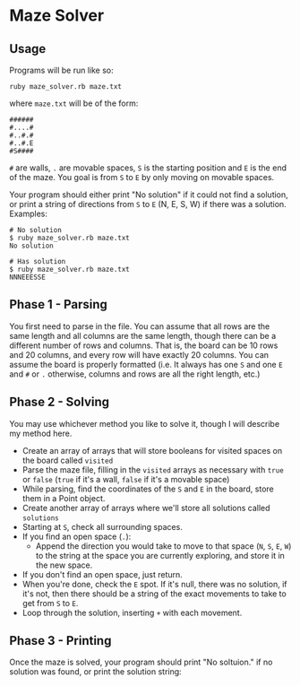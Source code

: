 # Maze Solver

## Usage

Programs will be run like so:

    ruby maze_solver.rb maze.txt

where `maze.txt` will be of the form:

```
######
#....#
#..#.#
#..#.E
#S####
```

`#` are walls, `.` are movable spaces, `S` is the starting position and `E` is the end of the maze. You goal is from `S` to `E` by only moving on movable spaces.

Your program should either print "No solution" if it could not find a solution, or print a string of directions from `S` to `E` (N, E, S, W) if there was a solution. Examples:

```
# No solution
$ ruby maze_solver.rb maze.txt
No solution

# Has solution
$ ruby maze_solver.rb maze.txt
NNNEEESSE
```

## Phase 1 - Parsing

You first need to parse in the file. You can assume that all rows are the same length and all columns are the same length, though there can be a different number of rows and columns. That is, the board can be 10 rows and 20 columns, and every row will have exactly 20 columns. You can assume the board is properly formatted (i.e. It always has one `S` and one `E` and `#` or `.` otherwise, columns and rows are all the right length, etc.)

## Phase 2 - Solving

You may use whichever method you like to solve it, though I will describe my method here.

* Create an array of arrays that will store booleans for visited spaces on the board called `visited`
* Parse the maze file, filling in the `visited` arrays as necessary with `true` or `false` (`true` if it's a wall, `false` if it's a movable space)
* While parsing, find the coordinates of the `S` and `E` in the board, store them in a Point object.
* Create another array of arrays where we'll store all solutions called `solutions`
* Starting at `S`, check all surrounding spaces.
* If you find an open space (`.`):
    * Append the direction you would take to move to that space (`N`, `S`, `E`, `W`)  to the string at the space you are currently exploring, and store it in the new space.
* If you don't find an open space, just return.
* When you're done, check the `E` spot. If it's null, there was no solution, if it's not, then there should be a string of the exact movements to take to get from `S` to `E`.
* Loop through the solution, inserting `+` with each movement.

## Phase 3 - Printing

Once the maze is solved, your program should print "No soltuion." if no solution was found, or print the solution string:
